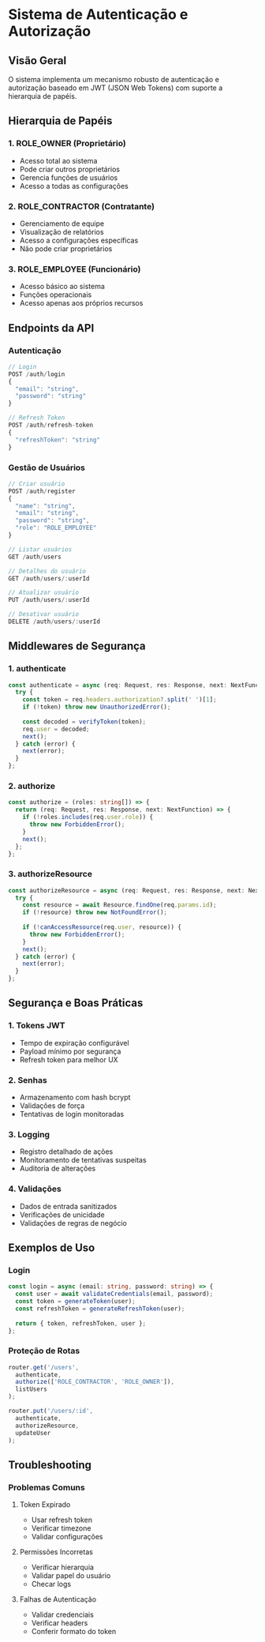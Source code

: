 # Sistema de Autenticação e Autorização

## Visão Geral
O sistema implementa um mecanismo robusto de autenticação e autorização baseado em JWT (JSON Web Tokens) com suporte a hierarquia de papéis.

## Hierarquia de Papéis

### 1. ROLE_OWNER (Proprietário)
- Acesso total ao sistema
- Pode criar outros proprietários
- Gerencia funções de usuários
- Acesso a todas as configurações

### 2. ROLE_CONTRACTOR (Contratante)
- Gerenciamento de equipe
- Visualização de relatórios
- Acesso a configurações específicas
- Não pode criar proprietários

### 3. ROLE_EMPLOYEE (Funcionário)
- Acesso básico ao sistema
- Funções operacionais
- Acesso apenas aos próprios recursos

## Endpoints da API

### Autenticação
```typescript
// Login
POST /auth/login
{
  "email": "string",
  "password": "string"
}

// Refresh Token
POST /auth/refresh-token
{
  "refreshToken": "string"
}
```

### Gestão de Usuários
```typescript
// Criar usuário
POST /auth/register
{
  "name": "string",
  "email": "string",
  "password": "string",
  "role": "ROLE_EMPLOYEE"
}

// Listar usuários
GET /auth/users

// Detalhes do usuário
GET /auth/users/:userId

// Atualizar usuário
PUT /auth/users/:userId

// Desativar usuário
DELETE /auth/users/:userId
```

## Middlewares de Segurança

### 1. authenticate
```typescript
const authenticate = async (req: Request, res: Response, next: NextFunction) => {
  try {
    const token = req.headers.authorization?.split(' ')[1];
    if (!token) throw new UnauthorizedError();
    
    const decoded = verifyToken(token);
    req.user = decoded;
    next();
  } catch (error) {
    next(error);
  }
};
```

### 2. authorize
```typescript
const authorize = (roles: string[]) => {
  return (req: Request, res: Response, next: NextFunction) => {
    if (!roles.includes(req.user.role)) {
      throw new ForbiddenError();
    }
    next();
  };
};
```

### 3. authorizeResource
```typescript
const authorizeResource = async (req: Request, res: Response, next: NextFunction) => {
  try {
    const resource = await Resource.findOne(req.params.id);
    if (!resource) throw new NotFoundError();
    
    if (!canAccessResource(req.user, resource)) {
      throw new ForbiddenError();
    }
    next();
  } catch (error) {
    next(error);
  }
};
```

## Segurança e Boas Práticas

### 1. Tokens JWT
- Tempo de expiração configurável
- Payload mínimo por segurança
- Refresh token para melhor UX

### 2. Senhas
- Armazenamento com hash bcrypt
- Validações de força
- Tentativas de login monitoradas

### 3. Logging
- Registro detalhado de ações
- Monitoramento de tentativas suspeitas
- Auditoria de alterações

### 4. Validações
- Dados de entrada sanitizados
- Verificações de unicidade
- Validações de regras de negócio

## Exemplos de Uso

### Login
```typescript
const login = async (email: string, password: string) => {
  const user = await validateCredentials(email, password);
  const token = generateToken(user);
  const refreshToken = generateRefreshToken(user);
  
  return { token, refreshToken, user };
};
```

### Proteção de Rotas
```typescript
router.get('/users', 
  authenticate,
  authorize(['ROLE_CONTRACTOR', 'ROLE_OWNER']),
  listUsers
);

router.put('/users/:id',
  authenticate,
  authorizeResource,
  updateUser
);
```

## Troubleshooting

### Problemas Comuns
1. Token Expirado
   - Usar refresh token
   - Verificar timezone
   - Validar configurações

2. Permissões Incorretas
   - Verificar hierarquia
   - Validar papel do usuário
   - Checar logs

3. Falhas de Autenticação
   - Validar credenciais
   - Verificar headers
   - Conferir formato do token
